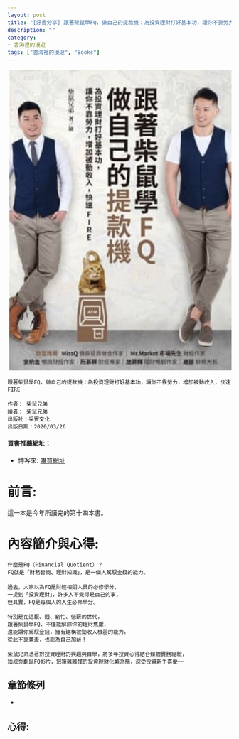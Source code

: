 ```yaml
---
layout: post
title: "[好書分享] 跟著柴鼠學FQ，做自己的提款機：為投資理財打好基本功，讓你不靠勞力，增加被動收入，快速FIRE"
description: ""
category: 
- 書海裡的漫遊
tags: ["書海裡的漫遊", "Books"]
---
```




![image-20211203174744898](../images/2021/image-20211203174744898.png)



```
跟著柴鼠學FQ，做自己的提款機：為投資理財打好基本功，讓你不靠勞力，增加被動收入，快速FIRE

作者： 柴鼠兄弟  
繪者： 柴鼠兄弟
出版社：采實文化  
出版日期：2020/03/26
```

#### 買書推薦網址：

- 博客來: [購買網址](https://www.books.com.tw/exep/assp.php/kkdailin/products/0010852671?utm_source=kkdailin&utm_medium=ap-books&utm_content=recommend&utm_campaign=ap-202112)

# 前言:

這一本是今年所讀完的第十四本書。

# 內容簡介與心得:

```
什麼是FQ（Financial Quotient）？
FQ就是「財務智商、理財知識」，是一個人駕馭金錢的能力。

過去，大家以為FQ是財經相關人員的必修學分，
一提到「投資理財」，許多人不覺得是自己的事，
但其實，FQ是每個人的人生必修學分。

特別是在這厭、悶、窮忙、低薪的世代，
跟著柴鼠學FQ，不僅能解除你的理財焦慮，
還能讓你駕馭金錢，擁有建構被動收入機器的能力，
從此不靠兼差，也能為自己加薪！

柴鼠兄弟憑著對投資理財的興趣與自學，將多年投資心得結合媒體實務經驗，
拍成夯翻鼠FQ影片，把複雜難懂的投資理財化繁為簡，深受投資新手喜愛──
```

## 章節條列

- 


## 心得:

